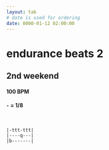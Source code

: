 ```yaml
---
layout: tab
# date is used for ordering
date: 0000-01-12 02:00:00
---
```


# endurance beats 2
## 2nd weekend

#### 100 BPM
#### `-` = 1/8

<br/>

```
|-ttt-ttt|
|----q---|
|b-------|
```
